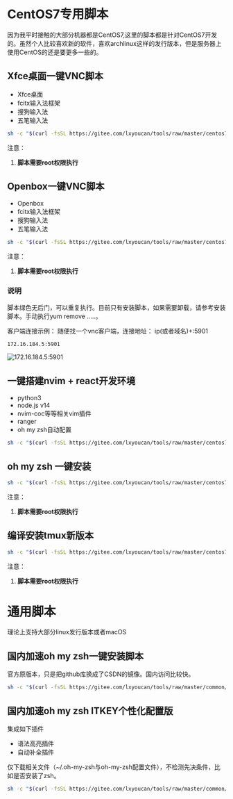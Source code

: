 # CentOS7专用脚本
因为我平时接触的大部分机器都是CentOS7,这里的脚本都是针对CentOS7开发的。虽然个人比较喜欢新的软件，喜欢archlinux这样的发行版本，但是服务器上使用CentOS的还是要更多一些的。
## Xfce桌面一键VNC脚本
- Xfce桌面
- fcitx输入法框架
- 搜狗输入法
- 五笔输入法

```bash
sh -c "$(curl -fsSL https://gitee.com/lxyoucan/tools/raw/master/centos7/XfceVnc.sh)"
```
注意：
1. **脚本需要root权限执行**
## Openbox一键VNC脚本
- Openbox
- fcitx输入法框架
- 搜狗输入法
- 五笔输入法

```bash
sh -c "$(curl -fsSL https://gitee.com/lxyoucan/tools/raw/master/centos7/OpenboxVnc.sh)"
```

注意：
1. **脚本需要root权限执行**

### 说明
脚本绿色无后门，可以重复执行。目前只有安装脚本，如果需要卸载，请参考安装脚本。手动执行yum remove .....。

客户端连接示例：
随便找一个vnc客户端，连接地址： ip(或者域名)+:5901

```bash
172.16.184.5:5901
```
![172.16.184.5:5901](https://img-blog.csdnimg.cn/d698b45ec622433980912f3b0ad0cad5.png)

## 一键搭建nvim + react开发环境
- python3
- node.js v14
- nvim-coc等等相关vim插件
- ranger
- oh my zsh自动配置
```bash
sh -c "$(curl -fsSL https://gitee.com/lxyoucan/tools/raw/master/centos7/nvim/nvimIDE.sh)"
```

## oh my zsh 一键安装
```bash
sh -c "$(curl -fsSL https://gitee.com/lxyoucan/tools/raw/master/centos7/ohmyzsh.sh)"
```
注意：
1. **脚本需要root权限执行**

## 编译安装tmux新版本
```bash
sh -c "$(curl -fsSL https://gitee.com/lxyoucan/tools/raw/master/centos7/tmux/tmuxinstall.sh)"
```
注意：
1. **脚本需要root权限执行**
# 通用脚本
理论上支持大部分linux发行版本或者macOS
## 国内加速oh my zsh一键安装脚本
官方原版本，只是把github库换成了CSDN的镜像。国内访问比较快。
```bash
sh -c "$(curl -fsSL https://gitee.com/lxyoucan/tools/raw/master/common/ohmyzshinstall.sh)"
```

## 国内加速oh my zsh ITKEY个性化配置版
集成如下插件
- 语法高亮插件
- 自动补全插件

仅下载相关文件（~/.oh-my-zsh与oh-my-zsh配置文件），不检测先决条件，比如是否安装了zsh。

```bash
sh -c "$(curl -fsSL https://gitee.com/lxyoucan/tools/raw/master/common/ohmyzsh_itkey.sh)"
```


